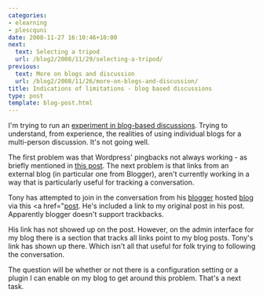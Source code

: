 ```yaml
---
categories:
- elearning
- plescquni
date: 2008-11-27 16:10:46+10:00
next:
  text: Selecting a tripod
  url: /blog2/2008/11/29/selecting-a-tripod/
previous:
  text: More on blogs and discussion
  url: /blog2/2008/11/26/more-on-blogs-and-discussion/
title: Indications of limitations - blog based discussions
type: post
template: blog-post.html
---
```

I'm trying to run an [experiment in blog-based discussions](/blog2/2008/11/26/an-experiment-in-blog-based-discussions/). Trying to understand, from experience, the realities of using individual blogs for a multi-person discussion. It's not going well.

The first problem was that Wordpress' pingbacks not always working - as briefly mentioned in [this post](/blog2/2008/11/26/more-on-blogs-and-discussion/). The next problem is that links from an external blog (in particular one from Blogger), aren't currently working in a way that is particularly useful for tracking a conversation.

Tony has attempted to join in the conversation from his [blogger](http://www.blogger.com) hosted [blog](http://www.vrbones.com/) via this <a href="[post](http://www.vrbones.com/2008/11/conversations-by-trackback.html). He's included a link to my original post in his post. Apparently blogger doesn't support trackbacks.

His link has not showed up on the post. However, on the admin interface for my blog there is a section that tracks all links point to my blog posts. Tony's link has shown up there. Which isn't all that useful for folk trying to following the conversation.

The question will be whether or not there is a configuration setting or a plugin I can enable on my blog to get around this problem. That's a next task.